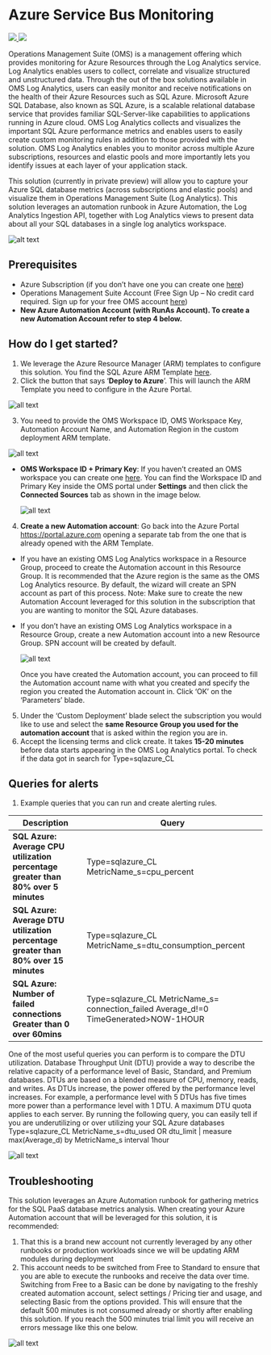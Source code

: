 # Azure Service Bus Monitoring

<a href="https://portal.azure.com/#create/Microsoft.Template/uri/https%3A%2F%2Fraw.githubusercontent.com%2FAzure%2Fazure-quickstart-templates%2Fmaster%2F101-sqlazure-oms-monitoring%2Fazuredeploy.json" target="_blank">
    <img src="http://azuredeploy.net/deploybutton.png"/>
</a>
<a href="http://armviz.io/#/?load=https%3A%2F%2Fraw.githubusercontent.com%2FAzure%2Fazure-quickstart-templates%2Fmaster%2F101-sqlazure-oms-monitoring%2Fazuredeploy.json" target="_blank">
    <img src="http://armviz.io/visualizebutton.png"/>
</a>

Operations Management Suite (OMS) is a management offering which provides monitoring for Azure Resources through the Log Analytics service. Log Analytics enables users to collect, correlate and visualize structured and unstructured data. Through the out of the box solutions available in OMS Log Analytics, users can easily monitor and receive notifications on the health of their Azure Resources such as SQL Azure. Microsoft Azure SQL Database, also known as SQL Azure, is a scalable relational database service that provides familiar SQL-Server-like capabilities to applications running in Azure cloud. OMS Log Analytics collects and visualizes the important SQL Azure performance metrics and enables users to easily create custom monitoring rules in addition to those provided with the solution. OMS Log Analytics enables you to monitor across multiple Azure subscriptions, resources and elastic pools and more importantly lets you identify issues at each layer of your application stack. 

This solution (currently in private preview) will allow you to capture your Azure SQL database metrics (across subscriptions and elastic pools) and visualize them in Operations Management Suite (Log Analytics). This solution leverages an automation runbook in Azure Automation, the Log Analytics Ingestion API, together with Log Analytics views to present data about all your SQL databases in a single log analytics workspace. 

![alt text](images/SQLAzurePaaS.png "SQL Azure Monitoring")
 
## Prerequisites

+ Azure Subscription (if you don’t have one you can create one [here](https://azure.microsoft.com/en-us/free/))
+ Operations Management Suite Account (Free Sign Up – No credit card required. Sign up for your free OMS account [here](https://www.microsoft.com/en-us/cloud-platform/operations-management-suite))
+ **New Azure Automation Account (with RunAs Account). To create a new Automation Account refer to step 4 below.**

## How do I get started?

1. We leverage the Azure Resource Manager (ARM) templates to configure this solution. You find the SQL Azure ARM Template [here](https://azure.microsoft.com/en-us/documentation/templates/101-sqlazure-oms-monitoring/).
2. Click the button that says ‘**Deploy to Azure**’. This will launch the ARM Template you need to configure in the Azure Portal.
  
  ![all text](images/01sqlazure.png "SQL Azure") 
  
3. You need to provide the OMS Workspace ID, OMS Workspace Key, Automation Account Name, and Automation Region in the custom deployment ARM template.
  
  ![all text](images/02sqlazure.png "SQL Azure") 
  
 * **OMS Workspace ID + Primary Key**: If you haven’t created an OMS workspace you can create one [here](https://www.microsoft.com/en-us/cloud-platform/operations-management-suite). You can find the Workspace ID and Primary Key inside the OMS portal under **Settings** and then click the **Connected Sources** tab as shown in the image below.
   
   ![all text](images/03sqlazure.png "SQL Azure") 
   
4. **Create a new Automation account**: Go back into the Azure Portal https://portal.azure.com opening a separate tab from the one that is already opened with the ARM Template.
 * If you have an existing OMS Log Analytics workspace in a Resource Group, proceed to create the Automation account in this Resource Group. It is recommended that the Azure region is the same as the OMS Log Analytics resource. By default, the wizard will create an SPN account as part of this process. Note: Make sure to create the new Automation Account leveraged for this solution in the subscription that you are wanting to monitor the SQL Azure databases.
 * If you don’t have an existing OMS Log Analytics workspace in a Resource Group, create a new Automation account into a new Resource Group. SPN account will be created by default.
   
   ![all text](images/04sqlazure.png "SQL Azure") 
   
    Once you have created the Automation account, you can proceed to fill the Automation account name with what you created and specify the region you created the Automation account in. Click ‘OK’ on the ‘Parameters’ blade.
5. Under the ‘Custom Deployment’ blade select the subscription you would like to use and select the **same Resource Group you used for the automation account** that is asked within the region you are in.
6. Accept the licensing terms and click create. It takes **15-20 minutes** before data starts appearing in the OMS Log Analytics portal. To check if the data got in search for Type=sqlazure_CL

## Queries for alerts

1. Example queries that you can run and create alerting rules.

Description | Query
--- | ---
**SQL Azure: Average CPU utilization percentage greater than 80% over 5 minutes** | Type=sqlazure_CL MetricName_s=cpu_percent  | measure Avg(Average_d) by DatabaseName_s interval 10minutes
**SQL Azure: Average DTU utilization percentage greater than 80% over 15 minutes** |Type=sqlazure_CL MetricName_s=dtu_consumption_percent  | measure Avg(Average_d) by DatabaseName_s interval 10minutes
**SQL Azure: Number of failed connections Greater than 0 over 60mins** | Type=sqlazure_CL MetricName_s= connection_failed Average_d!=0 TimeGenerated>NOW-1HOUR | measure count() by DatabaseName_s

One of the most useful queries you can perform is to compare the DTU utilization. Database Throughput Unit (DTU) provide a way to describe the relative capacity of a performance level of Basic, Standard, and Premium databases. DTUs are based on a blended measure of CPU, memory, reads, and writes. As DTUs increase, the power offered by the performance level increases. For example, a performance level with 5 DTUs has five times more power than a performance level with 1 DTU. A maximum DTU quota applies to each server.
By running the following query, you can easily tell if you are underutilizing or over utilizing your SQL Azure databases
Type=sqlazure_CL MetricName_s=dtu_used OR dtu_limit | measure max(Average_d) by MetricName_s interval 1hour

![all text](images/05sqlazure.png "SQL Azure") 
 
## Troubleshooting

This solution leverages an Azure Automation runbook for gathering metrics for the SQL PaaS database metrics analysis.  When creating your Azure Automation account that will be leveraged for this solution, it is recommended:

1. That this is a brand new account not currently leveraged by any other runbooks or production workloads since we will be updating ARM modules during deployment
2. This account needs to be switched from Free to Standard to ensure that you are able to execute the runbooks and receive the data over time.  Switching from Free to a Basic can be done by navigating to the freshly created automation account, select settings / Pricing tier and usage, and selecting Basic from the options provided.  This will ensure that the default 500 minutes is not consumed already or shortly after enabling this solution. If you reach the 500 minutes trial limit you will receive an errors message like this one below.

![all text](images/06sqlazure.png "SQL Azure") 
